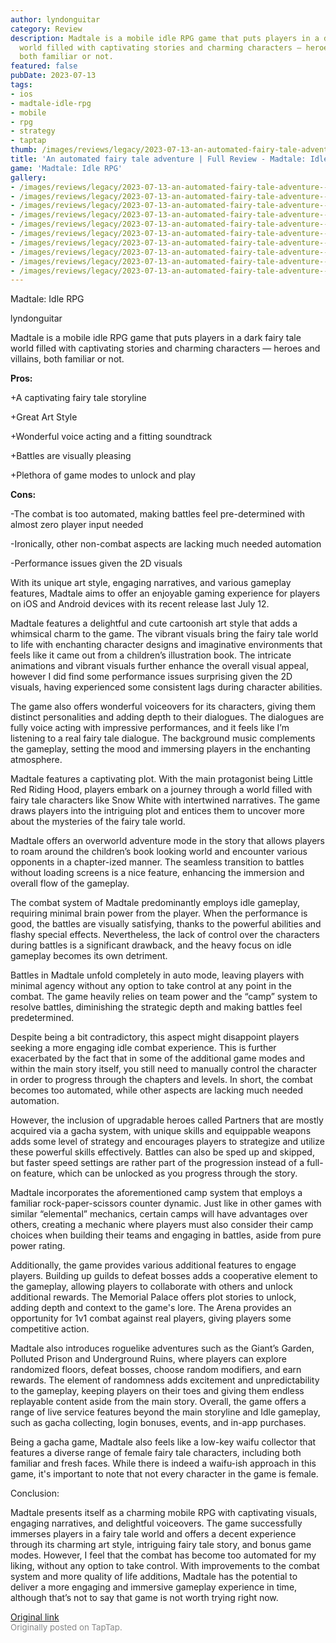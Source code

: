 ```yaml
---
author: lyndonguitar
category: Review
description: Madtale is a mobile idle RPG game that puts players in a dark fairy tale
  world filled with captivating stories and charming characters — heroes and villains,
  both familiar or not.
featured: false
pubDate: 2023-07-13
tags:
- ios
- madtale-idle-rpg
- mobile
- rpg
- strategy
- taptap
thumb: /images/reviews/legacy/2023-07-13-an-automated-fairy-tale-adventure--full-review---madtale-idle-rpg-0.avif
title: 'An automated fairy tale adventure | Full Review - Madtale: Idle RPG'
game: 'Madtale: Idle RPG'
gallery:
- /images/reviews/legacy/2023-07-13-an-automated-fairy-tale-adventure--full-review---madtale-idle-rpg-0.avif
- /images/reviews/legacy/2023-07-13-an-automated-fairy-tale-adventure--full-review---madtale-idle-rpg-1.avif
- /images/reviews/legacy/2023-07-13-an-automated-fairy-tale-adventure--full-review---madtale-idle-rpg-2.avif
- /images/reviews/legacy/2023-07-13-an-automated-fairy-tale-adventure--full-review---madtale-idle-rpg-3.avif
- /images/reviews/legacy/2023-07-13-an-automated-fairy-tale-adventure--full-review---madtale-idle-rpg-4.avif
- /images/reviews/legacy/2023-07-13-an-automated-fairy-tale-adventure--full-review---madtale-idle-rpg-5.avif
- /images/reviews/legacy/2023-07-13-an-automated-fairy-tale-adventure--full-review---madtale-idle-rpg-6.avif
- /images/reviews/legacy/2023-07-13-an-automated-fairy-tale-adventure--full-review---madtale-idle-rpg-7.avif
- /images/reviews/legacy/2023-07-13-an-automated-fairy-tale-adventure--full-review---madtale-idle-rpg-8.avif
- /images/reviews/legacy/2023-07-13-an-automated-fairy-tale-adventure--full-review---madtale-idle-rpg-9.avif
---
```

Madtale: Idle RPG

lyndonguitar

Madtale is a mobile idle RPG game that puts players in a dark fairy tale world filled with captivating stories and charming characters — heroes and villains, both familiar or not.


**Pros:**


+A captivating fairy tale storyline

+Great Art Style

+Wonderful voice acting and a fitting soundtrack

+Battles are visually pleasing

+Plethora of game modes to unlock and play


**Cons:**


-The combat is too automated, making battles feel pre-determined with almost zero player input needed

-Ironically, other non-combat aspects are lacking much needed automation

-Performance issues given the 2D visuals

With its unique art style, engaging narratives, and various gameplay features, Madtale aims to offer an enjoyable gaming experience for players on iOS and Android devices with its recent release last July 12.

Madtale features a delightful and cute cartoonish art style that adds a whimsical charm to the game. The vibrant visuals bring the fairy tale world to life with enchanting character designs and imaginative environments that feels like it came out from a children’s illustration book. The intricate animations and vibrant visuals further enhance the overall visual appeal, however I did find some performance issues surprising given the 2D visuals, having experienced some consistent lags during character abilities.

The game also offers wonderful voiceovers for its characters, giving them distinct personalities and adding depth to their dialogues. The dialogues are fully voice acting with impressive performances, and it feels like I’m listening to a real fairy tale dialogue. The background music complements the gameplay, setting the mood and immersing players in the enchanting atmosphere.

Madtale features a captivating plot. With the main protagonist being Little Red Riding Hood, players embark on a journey through a world filled with fairy tale characters like Snow White with intertwined narratives. The game draws players into the intriguing plot and entices them to uncover more about the mysteries of the fairy tale world.

Madtale offers an overworld adventure mode in the story that allows players to roam around the children’s book looking world and encounter various opponents in a chapter-ized manner. The seamless transition to battles without loading screens is a nice feature, enhancing the immersion and overall flow of the gameplay.

The combat system of Madtale predominantly employs idle gameplay, requiring minimal brain power from the player. When the performance is good, the battles are visually satisfying, thanks to the powerful abilities and flashy special effects. Nevertheless, the lack of control over the characters during battles is a significant drawback, and the heavy focus on idle gameplay becomes its own detriment.

Battles in Madtale unfold completely in auto mode, leaving players with minimal agency without any option to take control at any point in the combat. The game heavily relies on team power and the “camp” system to resolve battles, diminishing the strategic depth and making battles feel predetermined.

Despite being a bit contradictory, this aspect might disappoint players seeking a more engaging idle combat experience. This is further exacerbated by the fact that in some of the additional game modes and within the main story itself, you still need to manually control the character in order to progress through the chapters and levels. In short, the combat becomes too automated, while other aspects are lacking much needed automation.

However, the inclusion of upgradable heroes called Partners that are mostly acquired via a gacha system, with unique skills and equippable weapons adds some level of strategy and encourages players to strategize and utilize these powerful skills effectively. Battles can also be sped up and skipped, but faster speed settings are rather part of the progression instead of a full-on feature, which can be unlocked as you progress through the story.

Madtale incorporates the aforementioned camp system that employs a familiar rock-paper-scissors counter dynamic. Just like in other games with similar “elemental” mechanics, certain camps will have advantages over others, creating a mechanic where players must also consider their camp choices when building their teams and engaging in battles, aside from pure power rating.

Additionally, the game provides various additional features to engage players. Building up guilds to defeat bosses adds a cooperative element to the gameplay, allowing players to collaborate with others and unlock additional rewards. The Memorial Palace offers plot stories to unlock, adding depth and context to the game's lore. The Arena provides an opportunity for 1v1 combat against real players, giving players some competitive action.

Madtale also introduces roguelike adventures such as the Giant’s Garden, Polluted Prison and Underground Ruins, where players can explore randomized floors, defeat bosses, choose random modifiers, and earn rewards. The element of randomness adds excitement and unpredictability to the gameplay, keeping players on their toes and giving them endless replayable content aside from the main story. Overall, the game offers a range of live service features beyond the main storyline and Idle gameplay, such as gacha collecting, login bonuses, events, and in-app purchases.

Being a gacha game, Madtale also feels like a low-key waifu collector that features a diverse range of female fairy tale characters, including both familiar and fresh faces. While there is indeed a waifu-ish approach in this game, it's important to note that not every character in the game is female.

Conclusion:

Madtale presents itself as a charming mobile RPG with captivating visuals, engaging narratives, and delightful voiceovers. The game successfully immerses players in a fairy tale world and offers a decent experience through its charming art style, intriguing fairy tale story, and bonus game modes. However, I feel that the combat has become too automated for my liking, without any option to take control. With improvements to the combat system and more quality of life additions, Madtale has the potential to deliver a more engaging and immersive gameplay experience in time, although that’s not to say that game is not worth trying right now.

[Original link](https://m.taptap.io/post/5992003?share_id=039529614ab5&utm_medium=share&utm_source=discord)<br><span style="font-size: 0.95em; color: #888;">Originally posted on TapTap.</span>